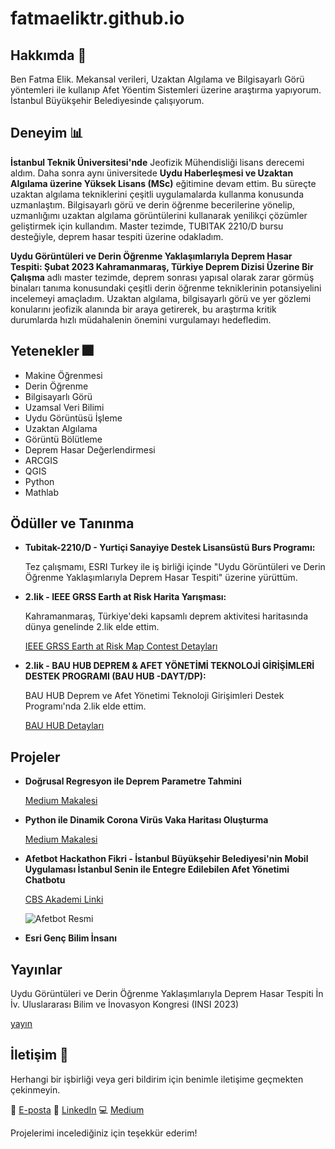 # fatmaeliktr.github.io

## Hakkımda 🎈
Ben Fatma Elik. Mekansal verileri, Uzaktan Algılama ve Bilgisayarlı Görü yöntemleri ile kullanıp Afet Yöentim Sistemleri üzerine araştırma yapıyorum. İstanbul Büyükşehir Belediyesinde çalışıyorum.

## Deneyim 📊

**İstanbul Teknik Üniversitesi'nde** Jeofizik Mühendisliği lisans derecemi aldım. Daha sonra aynı üniversitede **Uydu Haberleşmesi ve Uzaktan Algılama üzerine Yüksek Lisans (MSc)** eğitimine devam ettim. Bu süreçte uzaktan algılama tekniklerini çeşitli uygulamalarda kullanma konusunda uzmanlaştım. Bilgisayarlı görü ve derin öğrenme becerilerine yönelip, uzmanlığımı uzaktan algılama görüntülerini kullanarak yenilikçi çözümler geliştirmek için kullandım. Master tezimde, TUBITAK 2210/D bursu desteğiyle, deprem hasar tespiti üzerine odakladım.

**Uydu Görüntüleri ve Derin Öğrenme Yaklaşımlarıyla Deprem Hasar Tespiti: Şubat 2023 Kahramanmaraş, Türkiye Deprem Dizisi Üzerine Bir Çalışma** adlı master tezimde, deprem sonrası yapısal olarak zarar görmüş binaları tanıma konusundaki çeşitli derin öğrenme tekniklerinin potansiyelini incelemeyi amaçladım. Uzaktan algılama, bilgisayarlı görü ve yer gözlemi konularını jeofizik alanında bir araya getirerek, bu araştırma kritik durumlarda hızlı müdahalenin önemini vurgulamayı hedefledim.

## Yetenekler 🎆
- Makine Öğrenmesi
- Derin Öğrenme
- Bilgisayarlı Görü
- Uzamsal Veri Bilimi
- Uydu Görüntüsü İşleme
- Uzaktan Algılama
- Görüntü Bölütleme
- Deprem Hasar Değerlendirmesi
- ARCGIS
- QGIS
- Python
- Mathlab

## Ödüller ve Tanınma
- **Tubitak-2210/D - Yurtiçi Sanayiye Destek Lisansüstü Burs Programı:** 

  Tez çalışmamı, ESRI Turkey ile iş birliği içinde "Uydu Görüntüleri ve Derin Öğrenme Yaklaşımlarıyla Deprem Hasar Tespiti" üzerine yürüttüm.

- **2.lik - IEEE GRSS Earth at Risk Harita Yarışması:**

  Kahramanmaraş, Türkiye'deki kapsamlı deprem aktivitesi haritasında dünya genelinde 2.lik elde ettim.

  [IEEE GRSS Earth at Risk Map Contest Detayları](https://pollunit.com/lightboxes/grssearthatrisk?embed=1&option_id=3715076)

- **2.lik - BAU HUB DEPREM & AFET YÖNETİMİ TEKNOLOJİ GİRİŞİMLERİ DESTEK PROGRAMI (BAU HUB -DAYT/DP):**

  BAU HUB Deprem ve Afet Yönetimi Teknoloji Girişimleri Destek Programı'nda 2.lik elde ettim.

  [BAU HUB Detayları](https://bau-hub.com/bau-hub-deprem-afet-yonetimi-teknoloji-girisimleri-destek-programi-bau-hub-dayt-dp/#pll_switcher)

## Projeler
- **Doğrusal Regresyon ile Deprem Parametre Tahmini**

  [Medium Makalesi](https://medium.com/analytics-vidhya/earthquake-parameter-prediction-withlinear-regression-c86e5abff79f)

- **Python ile Dinamik Corona Virüs Vaka Haritası Oluşturma**

  [Medium Makalesi](https://medium.com/bilişim-hareketi/python-ile-dinamik-corona-virüs-vaka-haritası-yapımı-48598485cd42?sk=e5c802c56c1b554d299c13e938b29868)

- **Afetbot Hackathon Fikri - İstanbul Büyükşehir Belediyesi'nin Mobil Uygulaması İstanbul Senin ile Entegre Edilebilen Afet Yönetimi Chatbotu**

  [CBS Akademi Linki](https://cbsakademi.ibb.istanbul/gis-hackathon/)

  ![Afetbot Resmi](https://cbsakademi.ibb.istanbul/wp-content/uploads/2023/12/WhatsApp-Image-2023-12-18-at-12.04.01.jpeg)

- **Esri Genç Bilim İnsanı**

## Yayınlar
Uydu Görüntüleri ve Derin Öğrenme Yaklaşımlarıyla Deprem Hasar Tespiti İn İv. Uluslararası Bilim ve İnovasyon Kongresi (INSI 2023)

[yayın](https://www.insicongress.com/arsiv/)

## İletişim 📌
Herhangi bir işbirliği veya geri bildirim için benimle iletişime geçmekten çekinmeyin.

📇 [E-posta](fatma_elik@hotmail.com)
👔 [LinkedIn](https://www.linkedin.com/in/fatma-elik-399141b3/)
💻 [Medium](https://fatmaelikf.medium.com/)

Projelerimi incelediğiniz için teşekkür ederim!
